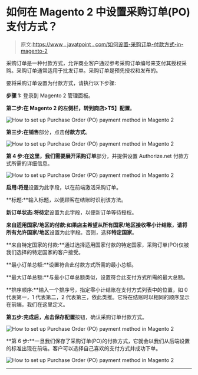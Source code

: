 # 如何在 Magento 2 中设置采购订单(PO)支付方式？

> 原文:[https://www . javatpoint . com/如何设置-采购订单-付款方式-in-magento-2](https://www.javatpoint.com/how-to-set-up-purchase-order-payment-method-in-magento-2)

采购订单是一种付款方式，允许商业客户通过参考采购订单编号来支付其授权采购。采购订单通常适用于批发订单。采购订单是预先授权和发布的。

要将采购订单设置为付款方式，请执行以下步骤:

**步骤 1:** 登录到 Magento 2 管理面板。

**第二步:**在 Magento 2 的左侧栏，转到**商店>T5】配置**。

![How to set up Purchase Order (PO) payment method in Magento 2](../Images/16ae18d2f326acd6cb5dfe762ecea546.png)

**第三步:**在**销售**部分，点击**付款方式**。

![How to set up Purchase Order (PO) payment method in Magento 2](../Images/d88ce0a3970550a0412986e8ace97875.png)

**第 4 步:**在这里，我们需要展开**采购订单**部分，并提供设置 Authorize.net 付款方式所需的详细信息。

![How to set up Purchase Order (PO) payment method in Magento 2](../Images/4078dad78c3b298da66154c40c990756.png)

**启用:**将**是**设置为此字段，以在前端激活采购订单。

**标题:**输入标题，以便顾客在结账时识别该方法。

**新订单状态:**将**待定**设置为此字段，以便新订单等待授权。

**来自适用国家/地区的付款:**如果店主希望从所有国家/地区接收零小计结账，请将**所有允许国家/地区**设置为此字段。否则，选择**特定国家**。

**来自特定国家的付款:**通过选择适用国家付款的特定国家，采购订单(PO)仅被我们选择的特定国家的客户接受。

**最小订单总额:**设置符合此付款方式所需的最小总额。

**最大订单总额:**与最小订单总额类似，设置符合此支付方式所需的最大总额。

**排序顺序:**输入一个排序号，指定零小计结账在支付方式列表中的位置，如 0 代表第一，1 代表第二，2 代表第三，依此类推。它将在结账时以相同的顺序显示在前端，我们在这里定义。

**第五步:**完成后，点击**保存配置**按钮，确认采购订单付款方式。

![How to set up Purchase Order (PO) payment method in Magento 2](../Images/3eb300dfe0632db338861dca3608d774.png)

**第 6 步:**一旦我们保存了采购订单(PO)的付款方式，它就会以我们从后端设置的标准出现在前端。客户可以选择自己喜欢的支付方式并成功下单。

![How to set up Purchase Order (PO) payment method in Magento 2](../Images/5a2c1c5bf70bf7a7d3c3acbfd847e930.png)

* * *